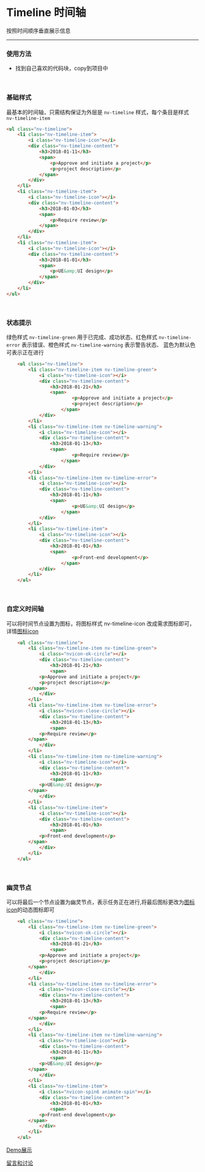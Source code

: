 # Timeline 时间轴

按照时间顺序垂直展示信息

---

### 使用方法

+ 找到自己喜欢的代码块，copy到项目中

<br/>

### 基础样式

最基本的时间轴，只需结构保证为外层是 `nv-timeline` 样式，每个条目是样式 `nv-timeline-item`

```html
<ul class="nv-timeline">
    <li class="nv-timeline-item">
        <i class="nv-timeline-icon"></i>
        <div class="nv-timeline-content">
            <h3>2018-01-11</h3>
            <span>
                <p>Approve and initiate a project</p>
                <p>project description</p>
            </span>
        </div>
    </li>
    <li class="nv-timeline-item">
        <i class="nv-timeline-icon"></i>
        <div class="nv-timeline-content">
            <h3>2018-01-03</h3>
            <span>
                <p>Require review</p>
            </span>
        </div>
    </li>
    <li class="nv-timeline-item">
        <i class="nv-timeline-icon"></i>
        <div class="nv-timeline-content">
            <h3>2018-01-01</h3>
            <span>
                <p>UE&amp;UI design</p>
            </span>
        </div>
    </li>
</ul>
```

<br/>

### 状态提示

绿色样式 `nv-timeline-green` 用于已完成、成功状态、红色样式 `nv-timeline-error` 表示错误、橙色样式 `nv-timeline-warning` 表示警告状态、 蓝色为默认色可表示正在进行

```html
    <ul class="nv-timeline">
        <li class="nv-timeline-item nv-timeline-green">
            <i class="nv-timeline-icon"></i>
            <div class="nv-timeline-content">
                <h3>2018-01-21</h3>
                <span>
                        <p>Approve and initiate a project</p>
                        <p>project description</p>
                    </span>
            </div>
        </li>
        <li class="nv-timeline-item nv-timeline-warning">
            <i class="nv-timeline-icon"></i>
            <div class="nv-timeline-content">
                <h3>2018-01-13</h3>
                <span>
                        <p>Require review</p>
                    </span>
            </div>
        </li>
        <li class="nv-timeline-item nv-timeline-error">
            <i class="nv-timeline-icon"></i>
            <div class="nv-timeline-content">
                <h3>2018-01-11</h3>
                <span>
                        <p>UE&amp;UI design</p>
                    </span>
            </div>
        </li>
        <li class="nv-timeline-item">
            <i class="nv-timeline-icon"></i>
            <div class="nv-timeline-content">
                <h3>2018-01-01</h3>
                <span>
                        <p>Front-end development</p>
                    </span>
            </div>
        </li>
    </ul>
```
<br/>

### 自定义时间轴

可以将时间节点设置为图标，将图标样式 nv-timeline-icon 改成需求图标即可，详情[图标icon](http://gtp-nv.jd.com/docs?languageCode=CN&columnUid=41c513f9dd334a1ebb0fbbd76d71e973&directoryUid=8fd3459c5ba04cf681494941b2db31e2&directoryName=Icon%20%E5%9B%BE%E6%A0%87)

```html
    <ul class="nv-timeline">
        <li class="nv-timeline-item nv-timeline-green">
            <i class="nvicon-ok-circle"></i>
            <div class="nv-timeline-content">
                <h3>2018-01-21</h3>
                <span>
            <p>Approve and initiate a project</p>
            <p>project description</p>
        </span>
            </div>
        </li>
        <li class="nv-timeline-item nv-timeline-error">
            <i class="nvicon-close-circle"></i>
            <div class="nv-timeline-content">
                <h3>2018-01-13</h3>
                <span>
            <p>Require review</p>
        </span>
            </div>
        </li>
        <li class="nv-timeline-item nv-timeline-warning">
            <i class="nv-timeline-icon"></i>
            <div class="nv-timeline-content">
                <h3>2018-01-11</h3>
                <span>
            <p>UE&amp;UI design</p>
        </span>
            </div>
        </li>
        <li class="nv-timeline-item">
            <i class="nv-timeline-icon"></i>
            <div class="nv-timeline-content">
                <h3>2018-01-01</h3>
                <span>
            <p>Front-end development</p>
        </span>
            </div>
        </li>
    </ul>
```
<br/>

### 幽灵节点

可以将最后一个节点设置为幽灵节点，表示任务正在进行,将最后图标更改为[图标icon](http://gtp-nv.jd.com/docs?languageCode=CN&columnUid=41c513f9dd334a1ebb0fbbd76d71e973&directoryUid=8fd3459c5ba04cf681494941b2db31e2&directoryName=Icon%20%E5%9B%BE%E6%A0%87)的动态图标即可


```html
    <ul class="nv-timeline">
        <li class="nv-timeline-item nv-timeline-green">
            <i class="nvicon-ok-circle"></i>
            <div class="nv-timeline-content">
                <h3>2018-01-21</h3>
                <span>
            <p>Approve and initiate a project</p>
            <p>project description</p>
        </span>
            </div>
        </li>
        <li class="nv-timeline-item nv-timeline-error">
            <i class="nvicon-close-circle"></i>
            <div class="nv-timeline-content">
                <h3>2018-01-13</h3>
                <span>
            <p>Require review</p>
        </span>
            </div>
        </li>
        <li class="nv-timeline-item nv-timeline-warning">
            <i class="nv-timeline-icon"></i>
            <div class="nv-timeline-content">
                <h3>2018-01-11</h3>
                <span>
            <p>UE&amp;UI design</p>
        </span>
            </div>
        </li>
        <li class="nv-timeline-item">
            <i class="nvicon-spin6 animate-spin"></i>
            <div class="nv-timeline-content">
                <h3>2018-01-01</h3>
                <span>
            <p>Front-end development</p>
        </span>
            </div>
        </li>
    </ul>
```

[Demo展示](http://nv.zhangjinglin.cn/api?type=timeline)

[留言和讨论](https://github.com/guguaihaha/nv-source/issues/17)

    
